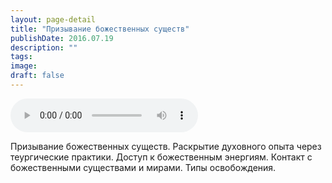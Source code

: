 ```yaml
---
layout: page-detail
title: "Призывание божественных существ"
publishDate: 2016.07.19
description: ""
tags:
image:
draft: false
---
```


<audio title="2016.07.19 - Призывание божественных существ.mp3" src="https://filer-api.advayta.org/v1.0/public/files/73795" controls=""></audio>

 Призывание божественных существ. Раскрытие духовного опыта через теургические практики. Доступ к божественным энергиям. Контакт с божественными существами и мирами. Типы освобождения. 

  
